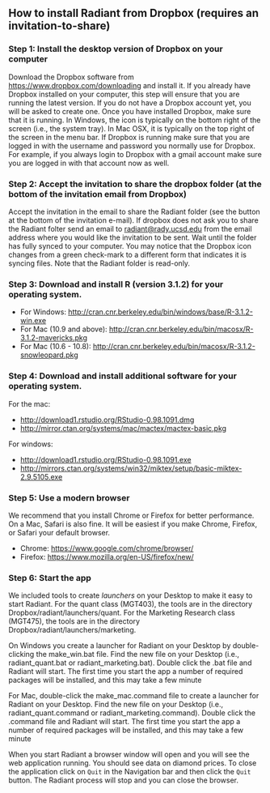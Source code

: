 ## How to install Radiant from Dropbox (requires an invitation-to-share)

### Step 1: Install the desktop version of Dropbox on your computer

Download the Dropbox software from <https://www.dropbox.com/downloading> and install it. If you already have Dropbox installed on your computer, this step will ensure that you are running the latest version. If you do not have a Dropbox account yet, you will be asked to create one. Once you have installed Dropbox, make sure that it is running. In Windows, the icon is typically on the bottom right of the screen (i.e., the system tray). In Mac OSX, it is typically on the top right of the screen in the menu bar. If Dropbox is running make sure that you are logged in with the username and password you normally use for Dropbox. For example, if you always login to Dropbox with a gmail account make sure you are logged in with that account now as well.

### Step 2: Accept the invitation to share the dropbox folder (at the bottom of the invitation email from Dropbox)

Accept the invitation in the email to share the Radiant folder (see the button at the bottom of the invitation e-mail). If dropbox does not ask you to share the Radiant folter send an email to radiant@rady.ucsd.edu from the email address where you would like the invitation to be sent. Wait until the folder has fully synced to your computer. You may notice that the Dropbox icon changes from a green check-mark to a different form that indicates it is syncing files. Note that the Radiant folder is read-only.

### Step 3: Download and install R (version 3.1.2) for your operating system.

* For Windows: http://cran.cnr.berkeley.edu/bin/windows/base/R-3.1.2-win.exe
* For Mac (10.9 and above): http://cran.cnr.berkeley.edu/bin/macosx/R-3.1.2-mavericks.pkg
* For Mac (10.6 - 10.8): http://cran.cnr.berkeley.edu/bin/macosx/R-3.1.2-snowleopard.pkg

### Step 4: Download and install additional software for your operating system.

For the mac:

* http://download1.rstudio.org/RStudio-0.98.1091.dmg
* http://mirror.ctan.org/systems/mac/mactex/mactex-basic.pkg

For windows:

* http://download1.rstudio.org/RStudio-0.98.1091.exe
* http://mirrors.ctan.org/systems/win32/miktex/setup/basic-miktex-2.9.5105.exe

### Step 5: Use a modern browser

We recommend that you install Chrome or Firefox for better performance. On a Mac, Safari is also fine. It will be easiest if you make Chrome, Firefox, or Safari your default browser.

* Chrome: https://www.google.com/chrome/browser/
* Firefox: https://www.mozilla.org/en-US/firefox/new/

### Step 6: Start the app

We included tools to create _launchers_ on your Desktop to make it easy to start Radiant. For the quant class (MGT403), the tools are in the directory Dropbox/radiant/launchers/quant. For the Marketing Research class (MGT475), the tools are in the directory Dropbox/radiant/launchers/marketing.

On Windows you create a launcher for Radiant on your Desktop by double-clicking the make\_win.bat file. Find the new file on your Desktop (i.e., radiant\_quant.bat or radiant_marketing.bat). Double click the .bat file and Radiant will start. The first time you start the app a number of required packages will be installed, and this may take a few minute

For Mac, double-click the make\_mac.command file to create a launcher for Radiant on your Desktop. Find the new file on your Desktop (i.e., radiant\_quant.command or radiant_marketing.command). Double click the .command file and Radiant will start. The first time you start the app a number of required packages will be installed, and this may take a few minute

When you start Radiant a browser window will open and you will see the web application running. You should see data on diamond prices. To close the application click on `Quit` in the Navigation bar and then click the `Quit` button. The Radiant process will stop and you can close the browser.
